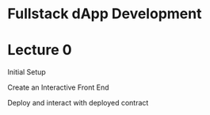 # Fullstack dApp Development

# Lecture 0

Initial Setup

Create an Interactive Front End

Deploy and interact with deployed contract

